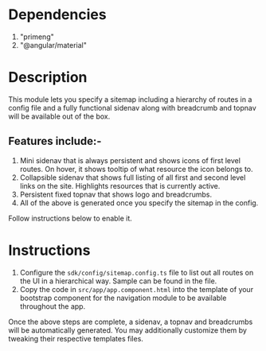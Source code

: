 # Dependencies
1. "primeng"
2. "@angular/material"

# Description

This module lets you specify a sitemap including a hierarchy of routes in a config file and a fully functional sidenav along with breadcrumb and topnav will be available out of the box. 

## Features include:-
1. Mini sidenav that is always persistent and shows icons of first level routes. On hover, it shows tooltip of what resource the icon belongs to.
2. Collapsible sidenav that shows full listing of all first and second level links on the site. Highlights resources that is currently active.
3. Persistent fixed topnav that shows logo and breadcrumbs.
4. All of the above is generated once you specify the sitemap in the config.

Follow instructions below to enable it.

# Instructions

1. Configure the `sdk/config/sitemap.config.ts` file to list out all routes on the UI in a hierarchical way. Sample can be found in the file.
2. Copy the code in `src/app/app.component.html` into the template of your bootstrap component for the navigation module to be available throughout the app.

Once the above steps are complete, a sidenav, a topnav and breadcrumbs will be automatically generated. You may additionally customize them by tweaking their respective templates files.
